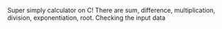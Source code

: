 Super simply calculator on C!
There are sum, difference, multiplication, division, exponentiation, root.
Checking the input data
